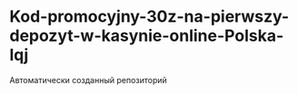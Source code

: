 # Kod-promocyjny-30z-na-pierwszy-depozyt-w-kasynie-online-Polska-lqj
Автоматически созданный репозиторий
